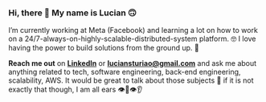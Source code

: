### Hi, there 👋 My name is Lucian 🙃

I’m currently working at Meta (Facebook) and learning a lot on how to work on a 24/7-always-on-highly-scalable-distributed-system platform. 🤓
I love having the power to build solutions from the ground up. 🚀

**Reach me out** on **[LinkedIn](linkedin.com/in/luciansturiao)** or **luciansturiao@gmail.com** and ask me about anything related to tech, software engineering, back-end engineering, scalability, AWS. 
It would be great to talk about those subjects 🌚  if it is not exactly that though, I am all ears 👁👃👁👂

<!--
**luciansr/luciansr** is a ✨ _special_ ✨ repository because its `README.md` (this file) appears on your GitHub profile.

Here are some ideas to get you started:

- 🔭 I’m currently working on ...
- 🌱 I’m currently learning ...
- 👯 I’m looking to collaborate on ...
- 🤔 I’m looking for help with ...
- 💬 Ask me about ...
- 📫 How to reach me: ...
- 😄 Pronouns: ...
- ⚡ Fun fact: ...


- ⚡ Fun fact: at a time of my life I've had two motorcycles at the same time 🤔
              Probably it was not a good ideia, I know 
-->
